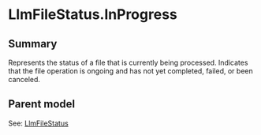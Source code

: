 # LlmFileStatus.InProgress

## Summary

Represents the status of a file that is currently being processed.
Indicates that the file operation is ongoing and has not yet completed, failed, or been canceled.

## Parent model

See: [LlmFileStatus](LlmFileStatus.md)